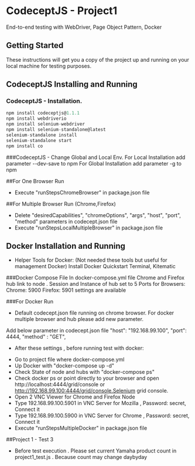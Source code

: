 # CodeceptJS - Project1

End-to-end testing with WebDriver, Page Object Pattern, Docker 

## Getting Started

These instructions will get you a copy of the project up and running on your local machine for testing purposes. 

## CodeceptJS Installing and Running

### CodeceptJS - Installation.

```javascript 
npm install codeceptjs@1.1.1 
npm install webdriverio 
npm install selenium-webdriver 
npm install selenium-standalone@latest 
selenium-standalone install
selenium-standalone start
npm install co
```

###CodeceptJS - Change Global and Local Env. 
For Local Installation add parameter --dev-save to npm
For Global Installation add parameter -g to npm

##For One Browser Run

- Execute "runStepsChromeBrowser" in package.json file

##For Multiple Browser Run (Chrome,Firefox)

- Delete "desiredCapabilities", "chromeOptions", "args", "host", "port", "method" parameters in codecept.json file 
- Execute "runStepsLocalMultipleBrowser" in package.json file

## Docker Installation and Running

* Helper Tools for Docker: (Not needed these tools but useful for management Docker)
Install Docker Quickstart Terminal, Kitematic

###Docker Compose File
In docker-compose.yml file
Chrome and Firefox hub link to node .
Session and Instance of hub set to 5
Ports for Browsers: Chrome: 5900 Firefox: 5901 settings are available

###For Docker Run

* Default codecept.json file running on chrome browser. For docker multiple browser and hub please add new parameter.

Add below parameter in codecept.json file
"host": "192.168.99.100",
"port": 4444,
"method" : "GET",
  
* After these settings , before running test with docker:

- Go to project file where docker-compose.yml
- Up Docker with "docker-compose up -d"
- Check State of node and hubs with "docker-compose ps"
- Check docker ps or point directly to your browser and open http://localhost:4444/grid/console or http://192.168.99.100:4444/grid/console.Selenium grid console.
- Open 2 VNC Viewer for Chrome and Firefox Node
- Type 192.168.99.100.5901 in VNC Server for Mozilla , Password: secret, Connect it
- Type 192.168.99.100.5900 in VNC Server for Chrome , Password: secret, Connect it 
- Execute "runStepsMultipleDocker" in package.json file

##Project 1 - Test 3
- Before test execution . Please set current Yamaha product count in project1_test.js . Because count may change daybyday




